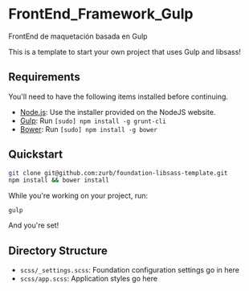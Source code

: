 # FrontEnd_Framework_Gulp
FrontEnd de maquetación basada en Gulp

This is a template to start your own project that uses Gulp and libsass!

## Requirements

You'll need to have the following items installed before continuing.

  * [Node.js](http://nodejs.org): Use the installer provided on the NodeJS website.
  * [Gulp](http://gruntjs.com/): Run `[sudo] npm install -g grunt-cli`
  * [Bower](http://bower.io): Run `[sudo] npm install -g bower`

## Quickstart

```bash
git clone git@github.com:zurb/foundation-libsass-template.git
npm install && bower install
```

While you're working on your project, run:

`gulp`

And you're set!

## Directory Structure

  * `scss/_settings.scss`: Foundation configuration settings go in here
  * `scss/app.scss`: Application styles go here
